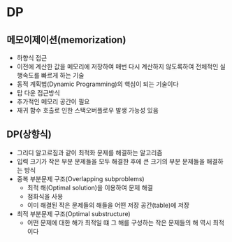 # DP
## 메모이제이션(memorization)
  - 하향식 접근
  - 이전에 계산한 값을 메모리에 저장하여 매번 다시 계산하지 않도록하여 전체적인 실행속도를 빠르게 하는 기술
  - 동적 계획법(Dynamic Programming)의 핵심이 되는 기술이다
  - 탑 다운 접근방식
  - 추가적인 메모리 공간이 필요
  - 재귀 함수 호출로 인한 스택오버플로우 발생 가능성 있음
## DP(상향식)
- 그리디 알고르짐과 같이 최적화 문제를 해결하는 알고리즘
- 입력 크기가 작은 부분 문제들을 모두 해결한 후에 큰 크기의 부분 문제들을 해결하는 방식
- 중복 부분문제 구조(Overlapping subproblems)
  - 최적 해(Optimal solution)을 이용하여 문제 해결
  - 점화식을 사용
  - 이미 해결된 작은 문제들의 해들을 어떤 저장 공간(table)에 저장
- 최적 부분문제 구조(Optimal substructure)
  - 어떤 문제에 대한 해가 최적일 떄 그 해를 구성하는 작은 문제들의 해 역시 최적 이다
